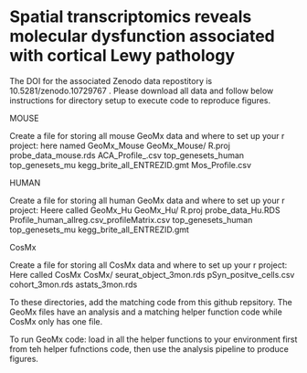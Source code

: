 # Spatial transcriptomics reveals molecular dysfunction associated with cortical Lewy pathology


 The DOI for the associated Zenodo data repostitory is 10.5281/zenodo.10729767  .  Please download all data and follow below instructions for directory setup to execute code to reproduce figures.


MOUSE

Create a file for storing all mouse GeoMx data and where to set up your r project: here named GeoMx_Mouse
GeoMx_Mouse/
R.proj
probe_data_mouse.rds
ACA_Profile_.csv
top_genesets_human
top_genesets_mu
kegg_brite_all_ENTREZID.gmt
Mos_Profile.csv



HUMAN

Create a file for storing all human GeoMx data and where to set up your r project: Heere called GeoMx_Hu
GeoMx_Hu/
R.proj
probe_data_Hu.RDS
Profile_human_allreg.csv_profileMatrix.csv
top_genesets_human
top_genesets_mu
kegg_brite_all_ENTREZID.gmt



CosMx

Create a file for storing all CosMx data and where to set up your r project: Here called CosMx
CosMx/
seurat_object_3mon.rds
pSyn_positve_cells.csv
cohort_3mon.rds
astats_3mon.rds



To these directories, add the matching code from this github repsitory. The GeoMx files have an analysis and a matching helper function code while CosMx only has one file.

To run GeoMx code: load in all the helper functions to your environment first from teh helper fufnctions code, then use the analysis pipeline to produce figures. 







 
